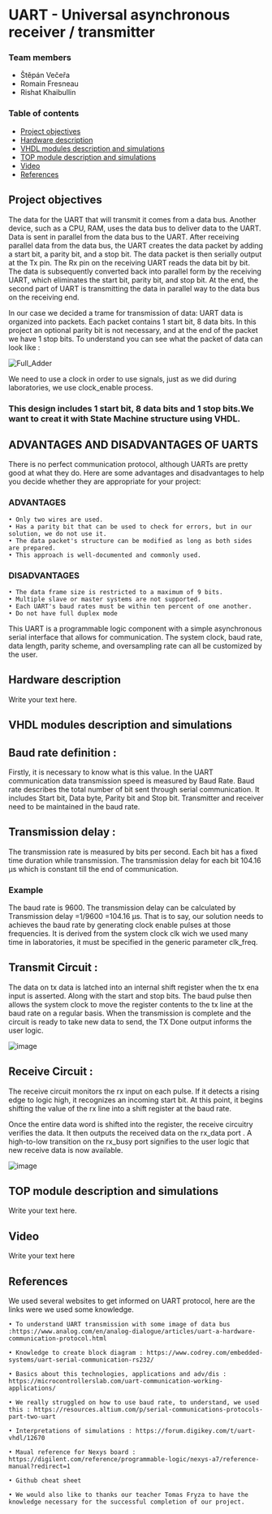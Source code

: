 # UART - Universal asynchronous receiver / transmitter

### Team members

* Štěpán Večeřa 
* Romain Fresneau 
* Rishat Khaibullin 

### Table of contents

* [Project objectives](#objectives)
* [Hardware description](#hardware)
* [VHDL modules description and simulations](#modules)
* [TOP module description and simulations](#top)
* [Video](#video)
* [References](#references)

<a name="objectives"></a>

## Project objectives

The data for the UART that will transmit it comes from a data bus. Another device, such as a CPU, RAM, uses the data bus to deliver data to the UART. Data is sent in parallel from the data bus to the UART. After receiving parallel data from the data bus, the  UART creates the data packet by adding a start bit, a parity bit, and a stop bit. The data packet is then serially output at the Tx pin. The Rx pin on the receiving UART reads the data bit by bit. The data is subsequently converted back into parallel form by the receiving UART, which eliminates the start bit, parity bit, and stop bit. At the end, the second part of UART is transmitting the data in parallel way to the data bus on the receiving end.



In our case we decided a trame for transmission of data:
UART data is organized into packets. Each packet contains 1 start bit, 8 data bits. In this project an optional parity bit is not necessary, and at the end of the packet we have 1 stop bits.
To understand you can see what the packet of data can look like :


![Full_Adder](images/TimingDiagram.png)

We need to use a clock in order to use signals, just as we did during laboratories, we use clock_enable process.
### This design includes 1 start bit, 8 data bits and 1 stop bits.We want to creat it with State Machine structure using VHDL.

## ADVANTAGES AND DISADVANTAGES OF UARTS
There is no perfect communication protocol, although UARTs are pretty good at what they do. Here are some advantages and disadvantages to help you decide whether they are appropriate for your project:

### ADVANTAGES
    • Only two wires are used.
    • Has a parity bit that can be used to check for errors, but in our solution, we do not use it.
    • The data packet's structure can be modified as long as both sides are prepared.
    • This approach is well-documented and commonly used.
### DISADVANTAGES
    • The data frame size is restricted to a maximum of 9 bits.
    • Multiple slave or master systems are not supported.
    • Each UART's baud rates must be within ten percent of one another.
    • Do not have full duplex mode
    
This UART is a programmable logic component with a simple asynchronous serial interface that allows for communication. The system clock, baud rate, data length, parity scheme, and oversampling rate can all be customized by the user.
    

<a name="hardware"></a>

## Hardware description

Write your text here.

<a name="modules"></a>

## VHDL modules description and simulations

## Baud rate definition :
Firstly, it is necessary to know what is this value.
In the UART communication data transmission speed is measured by Baud Rate. Baud rate describes the total number of bit sent through serial communication. It includes Start bit, 
Data byte, Parity bit and Stop bit. Transmitter and receiver need to be maintained in the baud rate.



## Transmission delay :
The transmission rate is measured by bits per second. Each bit has a fixed time duration while transmission. The transmission delay for each bit 104.16 μs which is constant till the end of communication.

### Example
The baud rate is 9600.
The transmission delay can be calculated by Transmission delay =1/9600 =104.16 μs.
That is to say, our solution needs to achieves the baud rate by generating clock enable pulses at those frequencies. 
It is derived from the system clock clk wich we used many time in laboratories, it must be specified in the generic parameter clk_freq.


## Transmit Circuit :
The data on tx data is latched into an internal shift register when the tx ena input is asserted.
Along with the start and stop bits. The baud pulse then allows the system clock to move the register contents to the tx line at the baud rate on a regular basis.
When the transmission is complete and the circuit is ready to take new data to send, the TX Done output informs the user logic.

![image](images/UARTTX.png)


## Receive Circuit :
The receive circuit monitors the rx input on each pulse. If it detects a rising edge to logic high, it recognizes an incoming start bit. 
At this point, it begins shifting the value of the rx line into a shift register at the baud rate.

Once the entire data word is shifted into the register, the receive circuitry verifies the data. 
It then outputs the received data on the rx_data port . A high-to-low transition on the rx_busy port signifies to the user logic that new receive data is now available.

![image](images/UARTRX.png)


<a name="top"></a>

## TOP module description and simulations

Write your text here.

<a name="video"></a>

## Video

Write your text here

<a name="references"></a>

## References

We used several websites to get informed on UART protocol, here are the links were we used some knowledge.

    • To understand UART transmission with some image of data bus :https://www.analog.com/en/analog-dialogue/articles/uart-a-hardware-communication-protocol.html
    
    • Knowledge to create block diagram : https://www.codrey.com/embedded-systems/uart-serial-communication-rs232/
    
    • Basics about this technologies, applications and adv/dis : https://microcontrollerslab.com/uart-communication-working-applications/
    
    • We really struggled on how to use baud rate, to understand, we used this : https://resources.altium.com/p/serial-communications-protocols-part-two-uart
    
    • Interpretations of simulations : https://forum.digikey.com/t/uart-vhdl/12670
    
    • Maual reference for Nexys board : https://digilent.com/reference/programmable-logic/nexys-a7/reference-manual?redirect=1
    
    • Github cheat sheet
    
    • We would also like to thanks our teacher Tomas Fryza to have the knowledge necessary for the successful completion of our project.
    
